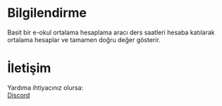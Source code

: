 # Bilgilendirme
Basit bir e-okul ortalama hesaplama aracı ders saatleri hesaba katılarak ortalama hesaplar ve tamamen doğru değer gösterir.<br>

# İletişim
Yardıma ihtiyacınız olursa: <br>
[Discord](https://discord.gg/rS5XHvncKe)<br>
